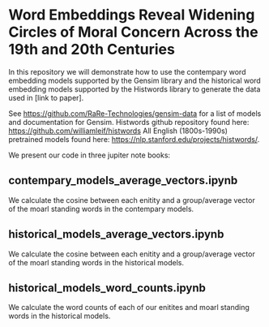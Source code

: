 
<h1>Word Embeddings Reveal Widening Circles of Moral Concern Across the 19th and 20th Centuries</h1>

In this repository we will demonstrate how to use the contempary word embedding models supported by the Gensim library and the historical word embedding models supported by the Histwords library to generate the data used in [link to paper]. 

See https://github.com/RaRe-Technologies/gensim-data for a list of models and documentation for Gensim.
Histwords github repository found here: https://github.com/williamleif/histwords 
All English (1800s-1990s) pretrained models found here: https://nlp.stanford.edu/projects/histwords/.

We present our code in three jupiter note books:

<h2>contempary_models_average_vectors.ipynb</h2>
We calculate the cosine between each enitity and a group/average vector of the moarl standing words in the contempary models.

<h2>historical_models_average_vectors.ipynb</h2>
We calculate the cosine between each enitity and a group/average vector of the moarl standing words in the historical models.

<h2>historical_models_word_counts.ipynb</h2>
We calculate the word counts of each of our enitites and moarl standing words in the historical models.
